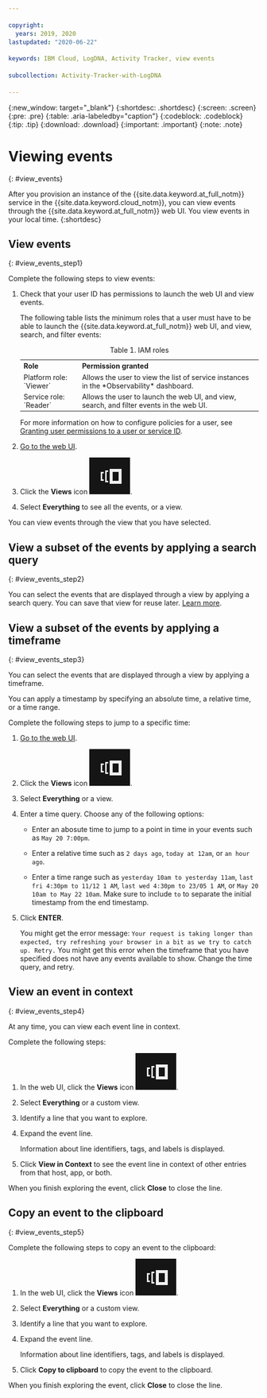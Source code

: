 ```yaml
---

copyright:
  years: 2019, 2020
lastupdated: "2020-06-22"

keywords: IBM Cloud, LogDNA, Activity Tracker, view events

subcollection: Activity-Tracker-with-LogDNA

---
```


{:new_window: target="_blank"}
{:shortdesc: .shortdesc}
{:screen: .screen}
{:pre: .pre}
{:table: .aria-labeledby="caption"}
{:codeblock: .codeblock}
{:tip: .tip}
{:download: .download}
{:important: .important}
{:note: .note}


# Viewing events
{: #view_events}

After you provision an instance of the {{site.data.keyword.at_full_notm}} service in the {{site.data.keyword.cloud_notm}}, you can view events through the {{site.data.keyword.at_full_notm}} web UI. You view events in your local time.
{:shortdesc}


## View events
{: #view_events_step1}

Complete the following steps to view events:

1. Check that your user ID has permissions to launch the web UI and view events. 

    The following table lists the minimum roles that a user must have to be able to launch the {{site.data.keyword.at_full_notm}} web UI, and view, search, and filter events:

    <table>
      <caption>Table 1. IAM roles</caption>
      <tr>
        <th>Role</th>
        <th>Permission granted</th>
      </tr>
      <tr>
        <td>Platform role: `Viewer`</td>
        <td>Allows the user to view the list of service instances in the *Observability* dashboard.</td>
      </tr>
      <tr>
        <td>Service role: `Reader`</td>
        <td>Allows the user to launch the web UI, and view, search, and filter events in the web UI.</td>
      </tr>
    </table>

    For more information on how to configure policies for a user, see [Granting user permissions to a user or service ID](/docs/services/Activity-Tracker-with-LogDNA?topic=Activity-Tracker-with-LogDNA-iam_view_events#iam_view_events).

2. [Go to the web UI](/docs/services/Activity-Tracker-with-LogDNA?topic=Activity-Tracker-with-LogDNA-launch#launch).

3. Click the **Views** icon ![Views icon](images/views.png "Views icon").

4. Select **Everything** to see all the events, or a view. 

You can view events through the view that you have selected.



## View a subset of the events by applying a search query
{: #view_events_step2}

You can select the events that are displayed through a view by applying a search query. You can save that view for reuse later. [Learn more](/docs/services/Activity-Tracker-with-LogDNA?topic=Activity-Tracker-with-LogDNA-views#views_step2).

 


## View a subset of the events by applying a timeframe
{: #view_events_step3}

You can select the events that are displayed through a view by applying a timeframe.

You can apply a timestamp by specifying an absolute time, a relative time, or a time range.

Complete the following steps to jump to a specific time:
1. [Go to the web UI](/docs/services/Activity-Tracker-with-LogDNA?topic=Activity-Tracker-with-LogDNA-launch#launch).
2. Click the **Views** icon ![Views icon](images/views.png "Views icon").
3. Select **Everything** or a view.
4. Enter a time query. Choose any of the following options:

    * Enter an abosute time to jump to a point in time in your events such as `May 20 7:00pm`.
    
    * Enter a relative time such as `2 days ago`, `today at 12am`, or `an hour ago`.

    * Enter a time range such as `yesterday 10am to yesterday 11am`, `last fri 4:30pm to 11/12 1 AM`, `last wed 4:30pm to 23/05 1 AM`, or `May 20 10am to May 22 10am`. Make sure to include `to` to separate the initial timestamp from the end timestamp.

5. Click **ENTER**.

    You might get the error message: `Your request is taking longer than expected, try refreshing your browser in a bit as we try to catch up. Retry.` You might get this error when the timeframe that you have specified does not have any events available to show. Change the time query, and retry.



## View an event in context
{: #view_events_step4}

At any time, you can view each event line in context.

Complete the following steps: 

1. In the web UI, click the **Views** icon ![Views icon](images/views.png "Views icon").
2. Select **Everything** or a custom view.
3. Identify a line that you want to explore.
4. Expand the event line. 

    Information about line identifiers, tags, and labels is displayed.

5. Click **View in Context** to see the event line in context of other entries from that host, app, or both.

When you finish exploring the event, click **Close** to close the line.



## Copy an event to the clipboard
{: #view_events_step5}


Complete the following steps to copy an event to the clipboard: 

1. In the web UI, click the **Views** icon ![Views icon](images/views.png "Views icon").
2. Select **Everything** or a custom view.
3. Identify a line that you want to explore.
4. Expand the event line. 

    Information about line identifiers, tags, and labels is displayed.

5. Click **Copy to clipboard** to copy the event to the clipboard.

When you finish exploring the event, click **Close** to close the line.




